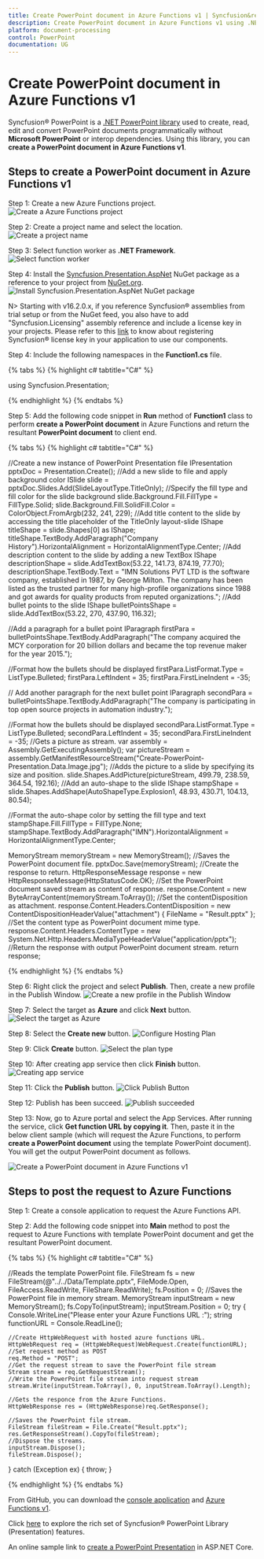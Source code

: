 ```yaml
---
title: Create PowerPoint document in Azure Functions v1 | Syncfusion&reg;
description: Create PowerPoint document in Azure Functions v1 using .NET PowerPoint library (Presentation) without Microsoft PowerPoint or interop dependencies.
platform: document-processing
control: PowerPoint
documentation: UG
---
```


# Create PowerPoint document in Azure Functions v1

Syncfusion&reg; PowerPoint is a [.NET PowerPoint library](https://www.syncfusion.com/document-processing/powerpoint-framework/net) used to create, read, edit and convert PowerPoint documents programmatically without **Microsoft PowerPoint** or interop dependencies. Using this library, you can **create a PowerPoint document in Azure Functions v1**.

## Steps to create a PowerPoint document in Azure Functions v1

Step 1: Create a new Azure Functions project.
![Create a Azure Functions project](Azure-Images/Functions-v1/Azure_PowerPoint_Presentation_to_PDF.png)

Step 2: Create a project name and select the location.
![Create a project name](Azure-Images/Functions-v1/Configuration-Create-PowerPoint.png)

Step 3: Select function worker as **.NET Framework**. 
![Select function worker](Azure-Images/Functions-v1/Additional_Information_PowerPoint_Presentation_to_PDF.png)

Step 4: Install the [Syncfusion.Presentation.AspNet](https://www.nuget.org/packages/Syncfusion.Presentation.AspNet) NuGet package as a reference to your project from [NuGet.org](https://www.nuget.org/).
![Install Syncfusion.Presentation.AspNet NuGet package](Workingwith-Web/InstallNuget.png)

N> Starting with v16.2.0.x, if you reference Syncfusion&reg; assemblies from trial setup or from the NuGet feed, you also have to add "Syncfusion.Licensing" assembly reference and include a license key in your projects. Please refer to this [link](https://help.syncfusion.com/common/essential-studio/licensing/overview) to know about registering Syncfusion&reg; license key in your application to use our components.

Step 4: Include the following namespaces in the **Function1.cs** file.

{% tabs %}
{% highlight c# tabtitle="C#" %}

using Syncfusion.Presentation;

{% endhighlight %}
{% endtabs %}

Step 5: Add the following code snippet in **Run** method of **Function1** class to perform **create a PowerPoint document** in Azure Functions and return the resultant **PowerPoint document** to client end.

{% tabs %}
{% highlight c# tabtitle="C#" %}

//Create a new instance of PowerPoint Presentation file
IPresentation pptxDoc = Presentation.Create();
//Add a new slide to file and apply background color
ISlide slide = pptxDoc.Slides.Add(SlideLayoutType.TitleOnly);
//Specify the fill type and fill color for the slide background 
slide.Background.Fill.FillType = FillType.Solid;
slide.Background.Fill.SolidFill.Color = ColorObject.FromArgb(232, 241, 229);
//Add title content to the slide by accessing the title placeholder of the TitleOnly layout-slide
IShape titleShape = slide.Shapes[0] as IShape;
titleShape.TextBody.AddParagraph("Company History").HorizontalAlignment = HorizontalAlignmentType.Center;
//Add description content to the slide by adding a new TextBox
IShape descriptionShape = slide.AddTextBox(53.22, 141.73, 874.19, 77.70);
descriptionShape.TextBody.Text = "IMN Solutions PVT LTD is the software company, established in 1987, by George Milton. The company has been listed as the trusted partner for many high-profile organizations since 1988 and got awards for quality products from reputed organizations.";
//Add bullet points to the slide
IShape bulletPointsShape = slide.AddTextBox(53.22, 270, 437.90, 116.32);

//Add a paragraph for a bullet point
IParagraph firstPara = bulletPointsShape.TextBody.AddParagraph("The company acquired the MCY corporation for 20 billion dollars and became the top revenue maker for the year 2015.");

//Format how the bullets should be displayed
firstPara.ListFormat.Type = ListType.Bulleted;
firstPara.LeftIndent = 35;
firstPara.FirstLineIndent = -35;

// Add another paragraph for the next bullet point
IParagraph secondPara = bulletPointsShape.TextBody.AddParagraph("The company is participating in top open source projects in automation industry.");

//Format how the bullets should be displayed
secondPara.ListFormat.Type = ListType.Bulleted;
secondPara.LeftIndent = 35;
secondPara.FirstLineIndent = -35;
//Gets a picture as stream.
var assembly = Assembly.GetExecutingAssembly();
var pictureStream = assembly.GetManifestResourceStream("Create-PowerPoint-Presentation.Data.Image.jpg");
//Adds the picture to a slide by specifying its size and position.
slide.Shapes.AddPicture(pictureStream, 499.79, 238.59, 364.54, 192.16);
//Add an auto-shape to the slide
IShape stampShape = slide.Shapes.AddShape(AutoShapeType.Explosion1, 48.93, 430.71, 104.13, 80.54);

//Format the auto-shape color by setting the fill type and text
stampShape.Fill.FillType = FillType.None;
stampShape.TextBody.AddParagraph("IMN").HorizontalAlignment = HorizontalAlignmentType.Center;

MemoryStream memoryStream = new MemoryStream();
//Saves the PowerPoint document file.
pptxDoc.Save(memoryStream);
//Create the response to return.
HttpResponseMessage response = new HttpResponseMessage(HttpStatusCode.OK);
//Set the PowerPoint document saved stream as content of response.
response.Content = new ByteArrayContent(memoryStream.ToArray());
//Set the contentDisposition as attachment.
response.Content.Headers.ContentDisposition = new ContentDispositionHeaderValue("attachment")
{
    FileName = "Result.pptx"
};
//Set the content type as PowerPoint document mime type.
response.Content.Headers.ContentType = new System.Net.Http.Headers.MediaTypeHeaderValue("application/pptx");
//Return the response with output PowerPoint document stream.
return response;

{% endhighlight %}
{% endtabs %}

Step 6: Right click the project and select **Publish**. Then, create a new profile in the Publish Window.
![Create a new profile in the Publish Window](Azure-Images/Functions-v1/Publish-Create-PowerPoint.png)

Step 7: Select the target as **Azure** and click **Next** button.
![Select the target as Azure](Azure-Images/Functions-v1/Target_PowerPoint_Presentation_to_PDF.png)

Step 8: Select the **Create new** button.
![Configure Hosting Plan](Azure-Images/Functions-v1/Function_Instance_PowerPoint_Presentation_to_PDF.png)

Step 9: Click **Create** button. 
![Select the plan type](Azure-Images/Functions-v1/Hosting-Create-PowerPoint.png)

Step 10: After creating app service then click **Finish** button. 
![Creating app service](Azure-Images/Functions-v1/Finish-Create-PowerPoint.png)

Step 11: Click the **Publish** button.
![Click Publish Button](Azure-Images/Functions-v1/Before-Publish-Create-PowerPoint.png)

Step 12: Publish has been succeed.
![Publish succeeded](Azure-Images/Functions-v1/After-Publish-Create-PowerPoint.png)

Step 13: Now, go to Azure portal and select the App Services. After running the service, click **Get function URL by copying it**. Then, paste it in the below client sample (which will request the Azure Functions, to perform **create a PowerPoint document** using the template PowerPoint document). You will get the output PowerPoint document as follows.

![Create a PowerPoint document in Azure Functions v1](Workingwith-Web/GettingStartedSample.png)

## Steps to post the request to Azure Functions

Step 1: Create a console application to request the Azure Functions API.

Step 2: Add the following code snippet into **Main** method to post the request to Azure Functions with template PowerPoint document and get the resultant PowerPoint document.

{% tabs %}
{% highlight c# tabtitle="C#" %}

//Reads the template PowerPoint file.
FileStream fs = new FileStream(@"../../Data/Template.pptx", FileMode.Open, FileAccess.ReadWrite, FileShare.ReadWrite);
fs.Position = 0;
//Saves the PowerPoint file in memory stream.
MemoryStream inputStream = new MemoryStream();
fs.CopyTo(inputStream);
inputStream.Position = 0;
try
{
    Console.WriteLine("Please enter your Azure Functions URL :");
    string functionURL = Console.ReadLine();

    //Create HttpWebRequest with hosted azure functions URL.    
    HttpWebRequest req = (HttpWebRequest)WebRequest.Create(functionURL);
    //Set request method as POST
    req.Method = "POST";
    //Get the request stream to save the PowerPoint file stream
    Stream stream = req.GetRequestStream();
    //Write the PowerPoint file stream into request stream
    stream.Write(inputStream.ToArray(), 0, inputStream.ToArray().Length);

    //Gets the responce from the Azure Functions.
    HttpWebResponse res = (HttpWebResponse)req.GetResponse();

    //Saves the PowerPoint file stream.
    FileStream fileStream = File.Create("Result.pptx");
    res.GetResponseStream().CopyTo(fileStream);
    //Dispose the streams.
    inputStream.Dispose();
    fileStream.Dispose();
}
catch (Exception ex)
{
    throw;
}

{% endhighlight %}
{% endtabs %}

From GitHub, you can download the [console application](https://github.com/SyncfusionExamples/PowerPoint-Examples/tree/master/Getting-started/Azure/Azure_Functions/Console_Application) and [Azure Functions v1](https://github.com/SyncfusionExamples/PowerPoint-Examples/tree/master/Getting-started/Azure/Azure_Functions/Azure_Functions_v1).

Click [here](https://www.syncfusion.com/document-processing/powerpoint-framework/net) to explore the rich set of Syncfusion&reg; PowerPoint Library (Presentation) features. 

An online sample link to [create a PowerPoint Presentation](https://ej2.syncfusion.com/aspnetcore/PowerPoint/Default#/material3) in ASP.NET Core.  

